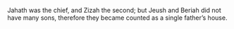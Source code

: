 Jahath was the chief, and Zizah the second; but Jeush and Beriah did not have many sons, therefore they became counted as a single father’s house.
